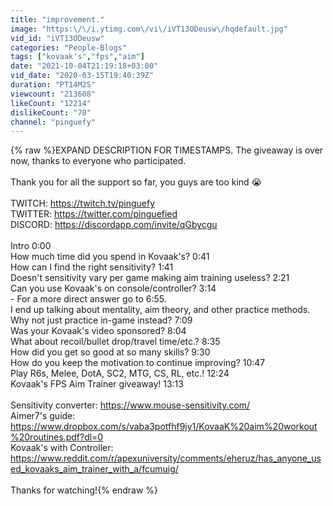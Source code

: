 ```yaml
---
title: "improvement."
image: "https:\/\/i.ytimg.com\/vi\/iVT13ODeusw\/hqdefault.jpg"
vid_id: "iVT13ODeusw"
categories: "People-Blogs"
tags: ["kovaak's","fps","aim"]
date: "2021-10-04T21:19:18+03:00"
vid_date: "2020-03-15T19:40:39Z"
duration: "PT14M2S"
viewcount: "213608"
likeCount: "12214"
dislikeCount: "70"
channel: "pinguefy"
---
```

{% raw %}EXPAND DESCRIPTION FOR TIMESTAMPS. The giveaway is over now, thanks to everyone who participated.<br /><br />Thank you for all the support so far, you guys are too kind 😭<br /><br />TWITCH: <a rel="nofollow" target="blank" href="https://twitch.tv/pinguefy">https://twitch.tv/pinguefy</a><br />TWITTER: <a rel="nofollow" target="blank" href="https://twitter.com/pinguefied">https://twitter.com/pinguefied</a><br />DISCORD: <a rel="nofollow" target="blank" href="https://discordapp.com/invite/qGbycgu">https://discordapp.com/invite/qGbycgu</a><br /><br />Intro 0:00<br />How much time did you spend in Kovaak's? 0:41<br />How can I find the right sensitivity? 1:41<br />Doesn't sensitivity vary per game making aim training useless? 2:21<br />Can you use Kovaak's on console/controller? 3:14<br />- For a more direct answer go to 6:55. <br />I end up talking about mentality, aim theory, and other practice methods.<br />Why not just practice in-game instead? 7:09<br />Was your Kovaak's video sponsored? 8:04<br />What about recoil/bullet drop/travel time/etc.? 8:35<br />How did you get so good at so many skills? 9:30<br />How do you keep the motivation to continue improving? 10:47<br />Play R6s, Melee, DotA, SC2, MTG, CS, RL, etc.! 12:24<br />Kovaak's FPS Aim Trainer giveaway! 13:13<br /><br />Sensitivity converter: <a rel="nofollow" target="blank" href="https://www.mouse-sensitivity.com/">https://www.mouse-sensitivity.com/</a><br />Aimer7's guide: <a rel="nofollow" target="blank" href="https://www.dropbox.com/s/vaba3potfhf9jy1/KovaaK%20aim%20workout%20routines.pdf?dl=0">https://www.dropbox.com/s/vaba3potfhf9jy1/KovaaK%20aim%20workout%20routines.pdf?dl=0</a><br />Kovaak's with Controller: <a rel="nofollow" target="blank" href="https://www.reddit.com/r/apexuniversity/comments/eheruz/has_anyone_used_kovaaks_aim_trainer_with_a/fcumuig/">https://www.reddit.com/r/apexuniversity/comments/eheruz/has_anyone_used_kovaaks_aim_trainer_with_a/fcumuig/</a><br /><br />Thanks for watching!{% endraw %}
